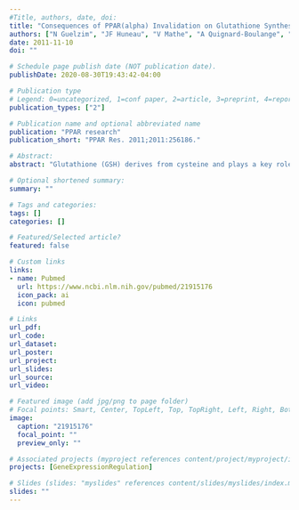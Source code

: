 ```yaml
---
#Title, authors, date, doi:
title: "Consequences of PPAR(alpha) Invalidation on Glutathione Synthesis: Interactions with Dietary Fatty Acids."
authors: ["N Guelzim", "JF Huneau", "V Mathe", "A Quignard-Boulange", "PG Martin", "D Tome", "D Hermier"]
date: 2011-11-10
doi: ""

# Schedule page publish date (NOT publication date).
publishDate: 2020-08-30T19:43:42-04:00

# Publication type
# Legend: 0=uncategorized, 1=conf paper, 2=article, 3=preprint, 4=report, 5=book, 6=book chapter, 7=thesis, 8=patent
publication_types: ["2"]

# Publication name and optional abbreviated name
publication: "PPAR research"
publication_short: "PPAR Res. 2011;2011:256186."

# Abstract:
abstract: "Glutathione (GSH) derives from cysteine and plays a key role in redox status. GSH synthesis is determined mainly by cysteine availability and gamma-glutamate cysteine ligase (gammaGCL) activity. Because PPARalpha activation is known to control the metabolism of certain amino acids, GSH synthesis from cysteine and related metabolisms were explored in wild-type (WT) and PPARalpha-null (KO) mice, fed diets containing either saturated (COCO diet) or 18 : 3 n-3, LIN diet. In mice fed the COCO diet, but not in those fed the LIN diet, PPARalpha deficiency enhanced hepatic GSH content and gammaGCL activity, superoxide dismutase 2 mRNA levels, and plasma uric acid concentration, suggesting an oxidative stress. In addition, in WT mice, the LIN diet increased the hepatic GSH pool, without effect on gammaGCL activity, or change in target gene expression, which rules out a direct effect of PPARalpha. This suggests that dietary 18 : 3 n-3 may regulate GSH metabolism and thus mitigate the deleterious effects of PPARalpha deficiency on redox status, without direct PPARalpha activation."

# Optional shortened summary:
summary: ""

# Tags and categories:
tags: []
categories: []

# Featured/Selected article?
featured: false

# Custom links
links:
- name: Pubmed
  url: https://www.ncbi.nlm.nih.gov/pubmed/21915176
  icon_pack: ai
  icon: pubmed

# Links
url_pdf:
url_code:
url_dataset:
url_poster:
url_project:
url_slides:
url_source:
url_video:

# Featured image (add jpg/png to page folder)
# Focal points: Smart, Center, TopLeft, Top, TopRight, Left, Right, BottomLeft, Bottom, BottomRight
image: 
  caption: "21915176"
  focal_point: ""
  preview_only: ""

# Associated projects (myproject references content/project/myproject/index.md)
projects: [GeneExpressionRegulation]

# Slides (slides: "myslides" references content/slides/myslides/index.md)
slides: ""
---
```

